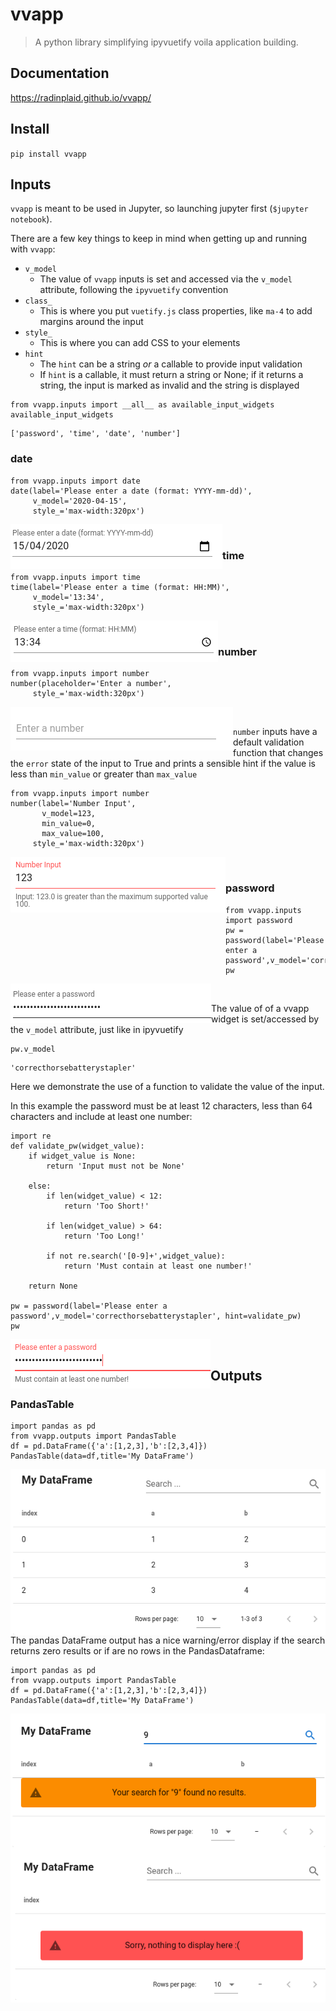 # vvapp
> A python library simplifying ipyvuetify voila application building.


## Documentation

https://radinplaid.github.io/vvapp/

## Install

`pip install vvapp`

## Inputs

`vvapp` is meant to be used in Jupyter, so launching jupyter first (`$jupyter notebook`).

There are a few key things to keep in mind when getting up and running with `vvapp`:

* `v_model`
    * The value of `vvapp` inputs is set and accessed via the `v_model` attribute, following the `ipyvuetify` convention
* `class_`
    * This is where you put `vuetify.js` class properties, like `ma-4` to add margins around the input
* `style_`
    * This is where you can add CSS to your elements
* `hint`
    * The `hint` can be a string *or* a callable to provide input validation
    * If `hint` is a callable, it must return a string or None; if it returns a string, the input is marked as invalid and the string is displayed
        

```
from vvapp.inputs import __all__ as available_input_widgets
available_input_widgets
```




    ['password', 'time', 'date', 'number']



### date

```
from vvapp.inputs import date
date(label='Please enter a date (format: YYYY-mm-dd)',
     v_model='2020-04-15',
     style_='max-width:320px')
```

<img align="left" alt="Date Input" caption="Date Input" src="images/input_date.png">  
<br />


### time

```
from vvapp.inputs import time
time(label='Please enter a time (format: HH:MM)',
     v_model='13:34',
     style_='max-width:320px')
```

<img align="left" alt="Time Input" caption="Time Input" src="images/input_time.png">
<br />


### number

```
from vvapp.inputs import number
number(placeholder='Enter a number',
     style_='max-width:320px')
```

<img align="left" alt="Number Input" caption="Number Input" src="images/input_number.png">
<br />


`number` inputs have a default validation function that changes the `error` state of the input to True and prints a sensible hint if the value is less than `min_value` or greater than `max_value`

```
from vvapp.inputs import number
number(label='Number Input',
       v_model=123,
       min_value=0,
       max_value=100,
     style_='max-width:320px')
```

<img align="left" alt="Number Input With Validation" caption="Number Input With Validation" src="images/input_number_validation.png">
<br />


### password

```
from vvapp.inputs import password
pw = password(label='Please enter a password',v_model='correcthorsebatterystapler')
pw
```

<img align="left" alt="Password Input" caption="Password Input" src="images/input_password.png">  
<br />

The value of of a vvapp widget is set/accessed by the `v_model` attribute, just like in ipyvuetify

```
pw.v_model
```




    'correcthorsebatterystapler'



Here we demonstrate the use of a function to validate the value of the input.

In this example the password must be at least 12 characters, less than 64 characters and include at least one number:

```
import re
def validate_pw(widget_value):
    if widget_value is None:
        return 'Input must not be None'

    else:
        if len(widget_value) < 12:
            return 'Too Short!'

        if len(widget_value) > 64:
            return 'Too Long!'

        if not re.search('[0-9]+',widget_value):
            return 'Must contain at least one number!'

    return None

pw = password(label='Please enter a password',v_model='correcthorsebatterystapler', hint=validate_pw)
pw
```

<img align="left" alt="Password Input with Validation" caption="Password Input with Validation" src="images/input_password_validation.png">  
<br />

## Outputs

### PandasTable

```
import pandas as pd
from vvapp.outputs import PandasTable
df = pd.DataFrame({'a':[1,2,3],'b':[2,3,4]})
PandasTable(data=df,title='My DataFrame')
```

<img align="left" alt="Pandas Dataframe Output" caption="Pandas Dataframe Output" src="images/output_pandas_table2.png">  
<br />

The pandas DataFrame output has a nice warning/error display if the search returns zero results or if are no rows in the PandasDataframe:

```
import pandas as pd
from vvapp.outputs import PandasTable
df = pd.DataFrame({'a':[1,2,3],'b':[2,3,4]})
PandasTable(data=df,title='My DataFrame')
```

<img align="left" alt="Pandas Dataframe Output No Search Results" caption="Pandas Dataframe Output No Search Results" src="images/output_pandas_table_zeroresults.png">  
<br />


```
import pandas as pd
from vvapp.outputs import PandasTable
PandasTable(data=pd.DataFrame(),title='My DataFrame')
```

<img align="left" alt="Pandas Dataframe Output No Data" caption="Pandas Dataframe Output No Data" src="images/output_pandas_table_nodata.png">  
<br />

